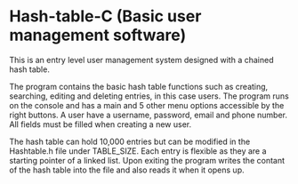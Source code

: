 # Hash-table-C (Basic user management software)
This is an entry level user management system designed with a chained hash table.

The program contains the basic hash table functions such as creating, searching, editing and deleting entries, in this case users.
The program runs on the console and has a main and 5 other menu options accessible by the right buttons.
A user have a username, password, email and phone number. All fields must be filled when creating a new user.

The hash table can hold 10,000 entries but can be modified in the Hashtable.h file under TABLE_SIZE. Each entry is flexible as they are a starting pointer of a linked list.
Upon exiting the program writes the contant of the hash table into the file and also reads it when it opens up.
